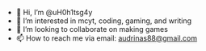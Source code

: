 - 👋 Hi, I’m @uH0h1tsg4y
- 👀 I’m interested in mcyt, coding, gaming, and writing
- 💞️ I’m looking to collaborate on making games
- 📫 How to reach me via email: audrinas88@gmail.com

